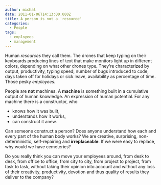 ```yaml
---
author: michal
date: 2011-01-06T14:13:00.000Z
title: A person is not a 'resource'
categories:
  - People
tags:
  - employees
  - management
---
```


Human _resources_ they call them. The drones that keep typing on their keyboards producing lines of text that make monitors light up in different colors, depending on what other drones type. They're characterized by output, productivity, typing speed, number of bugs introduced to code, days taken off for holidays or sick leave, availability as percentage of time. Those pesky _employees_.

<!--more-->

People are __not__ machines. A __machine__ is something built in a cumulative output of human knowledge. An expression of human potential. For any machine there is a constructor, who


- knows how it was built,
- understands how it works,
- can construct it anew.


Can someone construct a person? Does anyone understand how each and every part of the human body works?
We are creative, surprising, non-deterministic, self-repairing and __irreplaceable__. If we were easy to replace, why would we have cemeteries?

Do you really think you can move your employees around, from desk to desk, from office to office, from city to city, from project to project, from task to task, without taking their opinion into account and without any loss of their creativity, productivity, devotion and thus quality of results they deliver to the company?
